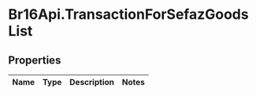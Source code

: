 # Br16Api.TransactionForSefazGoodsList

## Properties
Name | Type | Description | Notes
------------ | ------------- | ------------- | -------------


